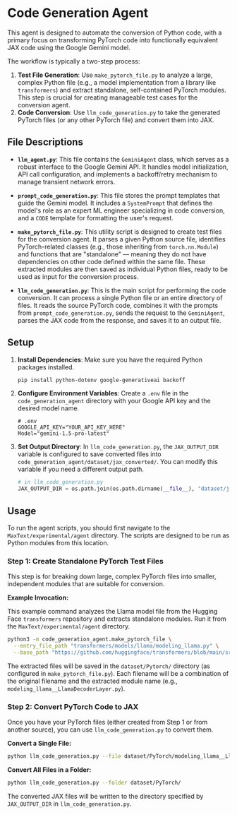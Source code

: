 # Code Generation Agent

This agent is designed to automate the conversion of Python code, with a primary focus on transforming PyTorch code into functionally equivalent JAX code using the Google Gemini model.

The workflow is typically a two-step process:
1.  **Test File Generation**: Use `make_pytorch_file.py` to analyze a large, complex Python file (e.g., a model implementation from a library like `transformers`) and extract standalone, self-contained PyTorch modules. This step is crucial for creating manageable test cases for the conversion agent.
2.  **Code Conversion**: Use `llm_code_generation.py` to take the generated PyTorch files (or any other PyTorch file) and convert them into JAX.

## File Descriptions

-   **`llm_agent.py`**: This file contains the `GeminiAgent` class, which serves as a robust interface to the Google Gemini API. It handles model initialization, API call configuration, and implements a backoff/retry mechanism to manage transient network errors.

-   **`prompt_code_generation.py`**: This file stores the prompt templates that guide the Gemini model. It includes a `SystemPrompt` that defines the model's role as an expert ML engineer specializing in code conversion, and a `CODE` template for formatting the user's request.

-   **`make_pytorch_file.py`**: This utility script is designed to create test files for the conversion agent. It parses a given Python source file, identifies PyTorch-related classes (e.g., those inheriting from `torch.nn.Module`) and functions that are "standalone" — meaning they do not have dependencies on other code defined within the same file. These extracted modules are then saved as individual Python files, ready to be used as input for the conversion process.

-   **`llm_code_generation.py`**: This is the main script for performing the code conversion. It can process a single Python file or an entire directory of files. It reads the source PyTorch code, combines it with the prompts from `prompt_code_generation.py`, sends the request to the `GeminiAgent`, parses the JAX code from the response, and saves it to an output file.

## Setup

1.  **Install Dependencies**:
    Make sure you have the required Python packages installed.
    ```bash
    pip install python-dotenv google-generativeai backoff
    ```

2.  **Configure Environment Variables**:
    Create a `.env` file in the `code_generation_agent` directory with your Google API key and the desired model name.
    ```.env
    # .env
    GOOGLE_API_KEY="YOUR_API_KEY_HERE"
    Model="gemini-1.5-pro-latest"
    ```

3.  **Set Output Directory**:
    In `llm_code_generation.py`, the `JAX_OUTPUT_DIR` variable is configured to save converted files into `code_generation_agent/dataset/jax_converted/`. You can modify this variable if you need a different output path.
    ```python
    # in llm_code_generation.py
    JAX_OUTPUT_DIR = os.path.join(os.path.dirname(__file__), "dataset/jax_converted")
    ```

## Usage

To run the agent scripts, you should first navigate to the `MaxText/experimental/agent` directory. The scripts are designed to be run as Python modules from this location.

### Step 1: Create Standalone PyTorch Test Files

This step is for breaking down large, complex PyTorch files into smaller, independent modules that are suitable for conversion.

**Example Invocation:**

This example command analyzes the Llama model file from the Hugging Face `transformers` repository and extracts standalone modules. Run it from the `MaxText/experimental/agent` directory.

```bash
python3 -m code_generation_agent.make_pytorch_file \
  --entry_file_path "transformers/models/llama/modeling_llama.py" \
  --base_path "https://github.com/huggingface/transformers/blob/main/src"
```

The extracted files will be saved in the `dataset/Pytorch/` directory (as configured in `make_pytorch_file.py`). Each filename will be a combination of the original filename and the extracted module name (e.g., `modeling_llama__LlamaDecoderLayer.py`).

### Step 2: Convert PyTorch Code to JAX

Once you have your PyTorch files (either created from Step 1 or from another source), you can use `llm_code_generation.py` to convert them.

**Convert a Single File:**

```bash
python llm_code_generation.py --file dataset/PyTorch/modeling_llama__LlamaDecoderLayer.py 
```

**Convert All Files in a Folder:**

```bash
python llm_code_generation.py --folder dataset/PyTorch/
```

The converted JAX files will be written to the directory specified by `JAX_OUTPUT_DIR` in `llm_code_generation.py`.
